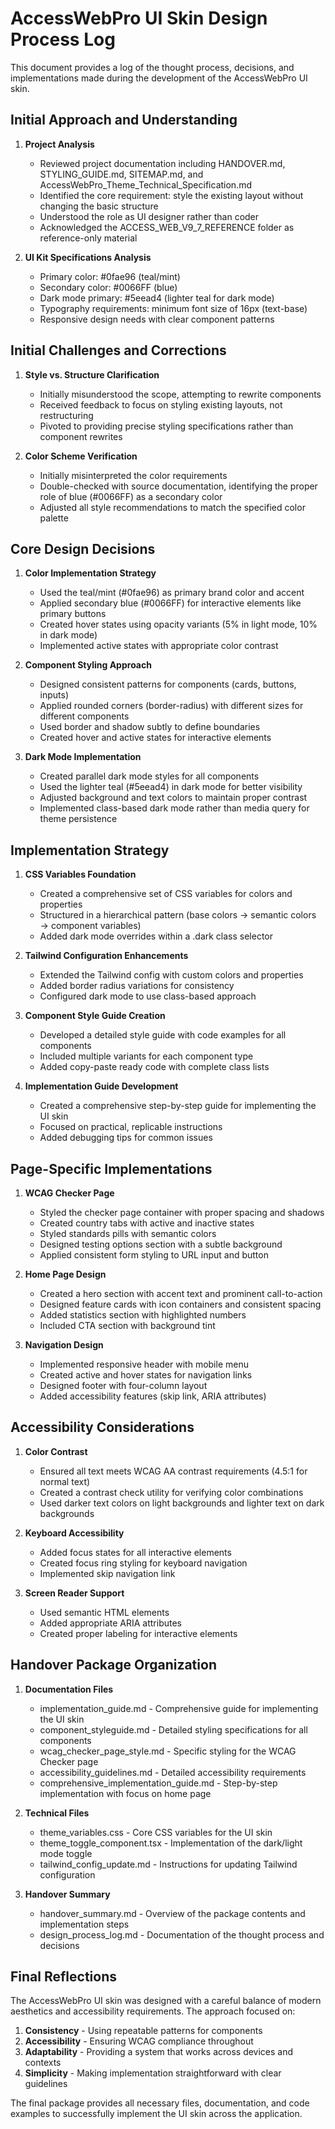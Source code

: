 # AccessWebPro UI Skin Design Process Log

This document provides a log of the thought process, decisions, and implementations made during the development of the AccessWebPro UI skin.

## Initial Approach and Understanding

1. **Project Analysis**
   - Reviewed project documentation including HANDOVER.md, STYLING_GUIDE.md, SITEMAP.md, and AccessWebPro_Theme_Technical_Specification.md
   - Identified the core requirement: style the existing layout without changing the basic structure
   - Understood the role as UI designer rather than coder
   - Acknowledged the ACCESS_WEB_V9_7_REFERENCE folder as reference-only material

2. **UI Kit Specifications Analysis**
   - Primary color: #0fae96 (teal/mint)
   - Secondary color: #0066FF (blue)
   - Dark mode primary: #5eead4 (lighter teal for dark mode)
   - Typography requirements: minimum font size of 16px (text-base)
   - Responsive design needs with clear component patterns

## Initial Challenges and Corrections

1. **Style vs. Structure Clarification**
   - Initially misunderstood the scope, attempting to rewrite components
   - Received feedback to focus on styling existing layouts, not restructuring
   - Pivoted to providing precise styling specifications rather than component rewrites

2. **Color Scheme Verification**
   - Initially misinterpreted the color requirements
   - Double-checked with source documentation, identifying the proper role of blue (#0066FF) as a secondary color
   - Adjusted all style recommendations to match the specified color palette

## Core Design Decisions

1. **Color Implementation Strategy**
   - Used the teal/mint (#0fae96) as primary brand color and accent
   - Applied secondary blue (#0066FF) for interactive elements like primary buttons
   - Created hover states using opacity variants (5% in light mode, 10% in dark mode)
   - Implemented active states with appropriate color contrast

2. **Component Styling Approach**
   - Designed consistent patterns for components (cards, buttons, inputs)
   - Applied rounded corners (border-radius) with different sizes for different components
   - Used border and shadow subtly to define boundaries
   - Created hover and active states for interactive elements

3. **Dark Mode Implementation**
   - Created parallel dark mode styles for all components
   - Used the lighter teal (#5eead4) in dark mode for better visibility
   - Adjusted background and text colors to maintain proper contrast
   - Implemented class-based dark mode rather than media query for theme persistence

## Implementation Strategy

1. **CSS Variables Foundation**
   - Created a comprehensive set of CSS variables for colors and properties
   - Structured in a hierarchical pattern (base colors → semantic colors → component variables)
   - Added dark mode overrides within a .dark class selector

2. **Tailwind Configuration Enhancements**
   - Extended the Tailwind config with custom colors and properties
   - Added border radius variations for consistency
   - Configured dark mode to use class-based approach

3. **Component Style Guide Creation**
   - Developed a detailed style guide with code examples for all components
   - Included multiple variants for each component type
   - Added copy-paste ready code with complete class lists

4. **Implementation Guide Development**
   - Created a comprehensive step-by-step guide for implementing the UI skin
   - Focused on practical, replicable instructions
   - Added debugging tips for common issues

## Page-Specific Implementations

1. **WCAG Checker Page**
   - Styled the checker page container with proper spacing and shadows
   - Created country tabs with active and inactive states
   - Styled standards pills with semantic colors
   - Designed testing options section with a subtle background
   - Applied consistent form styling to URL input and button

2. **Home Page Design**
   - Created a hero section with accent text and prominent call-to-action
   - Designed feature cards with icon containers and consistent spacing
   - Added statistics section with highlighted numbers
   - Included CTA section with background tint

3. **Navigation Design**
   - Implemented responsive header with mobile menu
   - Created active and hover states for navigation links
   - Designed footer with four-column layout
   - Added accessibility features (skip link, ARIA attributes)

## Accessibility Considerations

1. **Color Contrast**
   - Ensured all text meets WCAG AA contrast requirements (4.5:1 for normal text)
   - Created a contrast check utility for verifying color combinations
   - Used darker text colors on light backgrounds and lighter text on dark backgrounds

2. **Keyboard Accessibility**
   - Added focus states for all interactive elements
   - Created focus ring styling for keyboard navigation
   - Implemented skip navigation link

3. **Screen Reader Support**
   - Used semantic HTML elements
   - Added appropriate ARIA attributes
   - Created proper labeling for interactive elements

## Handover Package Organization

1. **Documentation Files**
   - implementation_guide.md - Comprehensive guide for implementing the UI skin
   - component_styleguide.md - Detailed styling specifications for all components
   - wcag_checker_page_style.md - Specific styling for the WCAG Checker page
   - accessibility_guidelines.md - Detailed accessibility requirements
   - comprehensive_implementation_guide.md - Step-by-step implementation with focus on home page

2. **Technical Files**
   - theme_variables.css - Core CSS variables for the UI skin
   - theme_toggle_component.tsx - Implementation of the dark/light mode toggle
   - tailwind_config_update.md - Instructions for updating Tailwind configuration

3. **Handover Summary**
   - handover_summary.md - Overview of the package contents and implementation steps
   - design_process_log.md - Documentation of the thought process and decisions

## Final Reflections

The AccessWebPro UI skin was designed with a careful balance of modern aesthetics and accessibility requirements. The approach focused on:

1. **Consistency** - Using repeatable patterns for components
2. **Accessibility** - Ensuring WCAG compliance throughout
3. **Adaptability** - Providing a system that works across devices and contexts
4. **Simplicity** - Making implementation straightforward with clear guidelines

The final package provides all necessary files, documentation, and code examples to successfully implement the UI skin across the application.